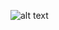 ![alt text](https://github.com/ALCPolitecnico/alcpolitecnico.github.io/images/malaga.jpg "Imagen desde el mirador")
